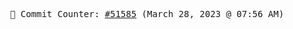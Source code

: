 <p align="center">
    <samp>
        📮 Commit Counter: <a href="https://github.com/Javascript-void0/Javascript-void0/commits/main">#51585</a> (March 28, 2023 @ 07:56 AM)
    </samp>
</p>